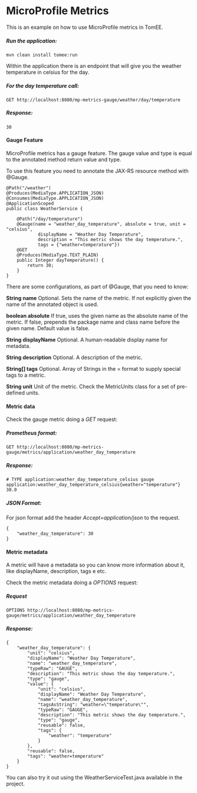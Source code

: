 # MicroProfile Metrics
This is an example on how to use MicroProfile metrics in TomEE.

##### Run the application:

    mvn clean install tomee:run 

Within the application there is an endpoint that will give you the weather temperature in celsius for the day.

##### For the day temperature call:

    GET http://localhost:8080/mp-metrics-gauge/weather/day/temperature
    
##### Response:

    30
    

#### Gauge Feature
MicroProfile metrics has a gauge feature. The gauge value and type is equal to the annotated method return value and type.

To use this feature you need to annotate the JAX-RS resource method with @Gauge.

    @Path("/weather")
    @Produces(MediaType.APPLICATION_JSON)
    @Consumes(MediaType.APPLICATION_JSON)
    @ApplicationScoped
    public class WeatherService {
    
        @Path("/day/temperature")
        @Gauge(name = "weather_day_temperature", absolute = true, unit = "celsius",
                displayName = "Weather Day Temperature",
                description = "This metric shows the day temperature.",
                tags = {"weather=temperature"})
        @GET
        @Produces(MediaType.TEXT_PLAIN)
        public Integer dayTemperature() {
            return 30;
        }
    }

There are some configurations, as part of @Gauge, that you need to know:

**String name**
Optional. Sets the name of the metric. If not explicitly given the name of the annotated object is used.

**boolean absolute**
If true, uses the given name as the absolute name of the metric. If false, prepends the package name and class name before the given name. Default value is false.

**String displayName**
Optional. A human-readable display name for metadata.

**String description**
Optional. A description of the metric.

**String[] tags**
Optional. Array of Strings in the <key>=<value> format to supply special tags to a metric.

**String unit**
Unit of the metric. Check the MetricUnits class for a set of pre-defined units.

#### Metric data

Check the gauge metric doing a _GET_ request:

##### Prometheus format:

    GET http://localhost:8080/mp-metrics-gauge/metrics/application/weather_day_temperature
    
##### Response:
     
    # TYPE application:weather_day_temperature_celsius gauge
    application:weather_day_temperature_celsius{weather="temperature"} 30.0
    
  
##### JSON Format:

For json format add the header _Accept=application/json_ to the request. 
  
    {
        "weather_day_temperature": 30
    }
   
#### Metric metadata
A metric will have a metadata so you can know more information about it, like displayName, description, tags e etc.

Check the metric metadata doing a _OPTIONS_ request:

##### Request

    OPTIONS http://localhost:8080/mp-metrics-gauge/metrics/application/weather_day_temperature

##### Response:

    {
        "weather_day_temperature": {
            "unit": "celsius",
            "displayName": "Weather Day Temperature",
            "name": "weather_day_temperature",
            "typeRaw": "GAUGE",
            "description": "This metric shows the day temperature.",
            "type": "gauge",
            "value": {
                "unit": "celsius",
                "displayName": "Weather Day Temperature",
                "name": "weather_day_temperature",
                "tagsAsString": "weather=\"temperature\"",
                "typeRaw": "GAUGE",
                "description": "This metric shows the day temperature.",
                "type": "gauge",
                "reusable": false,
                "tags": {
                    "weather": "temperature"
                }
            },
            "reusable": false,
            "tags": "weather=temperature"
        }
    }

You can also try it out using the WeatherServiceTest.java available in the project.

